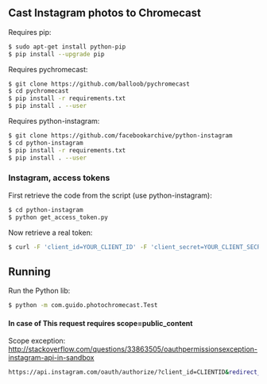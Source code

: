 ## Cast Instagram photos to Chromecast

Requires pip:
```bash
$ sudo apt-get install python-pip
$ pip install --upgrade pip
```
Requires pychromecast:
```bash
$ git clone https://github.com/balloob/pychromecast
$ cd pychromecast
$ pip install -r requirements.txt
$ pip install . --user
```
Requires python-instagram:
```bash
$ git clone https://github.com/facebookarchive/python-instagram
$ cd python-instagram
$ pip install -r requirements.txt
$ pip install . --user
```

### Instagram, access tokens
First retrieve the code from the script (use python-instagram):
```bash
$ cd python-instagram
$ python get_access_token.py
```
Now retrieve a real token:
```bash
$ curl -F 'client_id=YOUR_CLIENT_ID' -F 'client_secret=YOUR_CLIENT_SECRET' -F 'grant_type=authorization_code' -F 'redirect_uri=https://github.com/guidodavide' -F 'code=YOUR_PREV_CODE' https://api.instagram.com/oauth/access_token
```

## Running
Run the Python lib:
```bash
$ python -m com.guido.photochromecast.Test
```

#### In case of This request requires scope=public_content
Scope exception:
http://stackoverflow.com/questions/33863505/oauthpermissionsexception-instagram-api-in-sandbox
```bash
https://api.instagram.com/oauth/authorize/?client_id=CLIENTID&redirect_uri=REDIRECT-URI&response_type=code&scope=SCOPE
```
